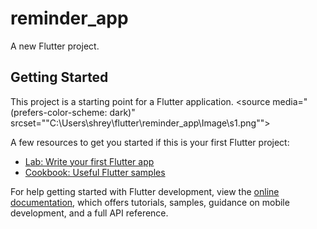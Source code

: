 # reminder_app

A new Flutter project.

## Getting Started

This project is a starting point for a Flutter application.
<picture>
  <source media="(prefers-color-scheme: dark)" srcset=""C:\Users\shrey\flutter\reminder_app\Image\s1.png"">
</picture>

A few resources to get you started if this is your first Flutter project:

- [Lab: Write your first Flutter app](https://docs.flutter.dev/get-started/codelab)
- [Cookbook: Useful Flutter samples](https://docs.flutter.dev/cookbook)

For help getting started with Flutter development, view the
[online documentation](https://docs.flutter.dev/), which offers tutorials,
samples, guidance on mobile development, and a full API reference.
